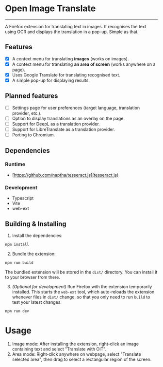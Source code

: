 # Open Image Translate
---

A Firefox extension for translating text in images. It recognises the text using OCR and displays the translation in a pop-up. Simple as that.

## Features
- [x] A context menu for translating **images** (works on images).
- [x] A context menu for translating **an area of screen** (works anywhere on a page).
- [x] Uses Google Translate for translating recognised text.
- [x] A simple pop-up for displaying results.

## Planned features
- [ ] Settings page for user preferences (target language, translation provider, etc.).
- [ ] Option to display translations as an overlay on the page.
- [ ] Support for DeepL as a translation provider.
- [ ] Support for LibreTranslate as a translation provider.
- [ ] Porting to Chromium.

## Dependencies
### Runtime
* [https://github.com/naptha/tesseract.js](tesseract.js)
### Development
* Typescript
* Vite
* web-ext

## Building & Installing
1. Install the dependencies:
```sh
npm install
```

2. Bundle the extension:
```sh
npm run build
```
The bundled extension will be stored in the `dist/` directory. You can install it to your browser from there.

3. *(Optional for development)* Run Firefox with the extension temporarily installed.
This starts the `web-ext` tool, which auto-reloads the extension whenever files in `dist/` change, so that you only need to run `build` to test your latest changes.
```sh
npm run dev
```

# Usage
1. Image mode: After installing the extension, right-click an image containing text and select "Translate with OIT".
2. Area mode: Right-click anywhere on webpage, select "Translate selected area", then drag to select a rectangular region of the screen.
